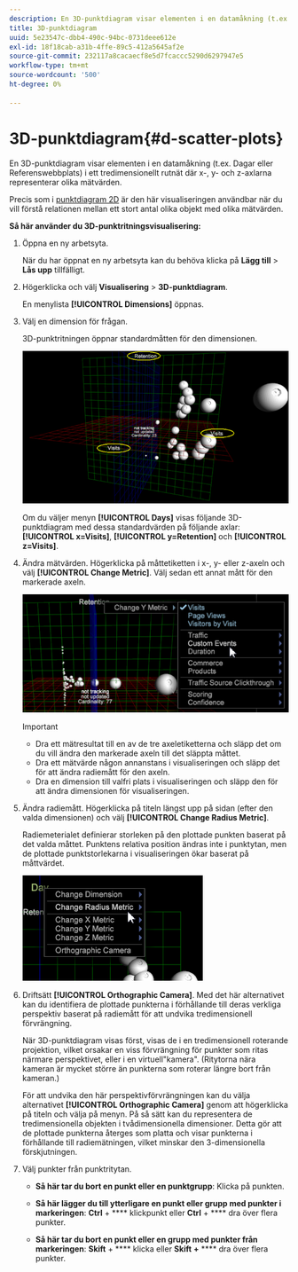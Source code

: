 ```yaml
---
description: En 3D-punktdiagram visar elementen i en datamåkning (t.ex. Dagar eller Referenswebbplats) i ett tredimensionellt rutnät där x-, y- och z-axlarna representerar olika mätvärden.
title: 3D-punktdiagram
uuid: 5e23547c-dbb4-490c-94bc-0731deee612e
exl-id: 18f18cab-a31b-4ffe-89c5-412a5645af2e
source-git-commit: 232117a8cacaecf8e5d7fcaccc5290d6297947e5
workflow-type: tm+mt
source-wordcount: '500'
ht-degree: 0%

---
```


# 3D-punktdiagram{#d-scatter-plots}

En 3D-punktdiagram visar elementen i en datamåkning (t.ex. Dagar eller Referenswebbplats) i ett tredimensionellt rutnät där x-, y- och z-axlarna representerar olika mätvärden.

Precis som i [punktdiagram 2D](https://experienceleague.adobe.com/docs/data-workbench/using/client/t-open-ins.html#Scatter_Plots) är den här visualiseringen användbar när du vill förstå relationen mellan ett stort antal olika objekt med olika mätvärden.

**Så här använder du 3D-punktritningsvisualisering:**

1. Öppna en ny arbetsyta.

   När du har öppnat en ny arbetsyta kan du behöva klicka på **Lägg till** > **Lås upp** tillfälligt.
1. Högerklicka och välj **Visualisering** > **3D-punktdiagram**.

   En menylista **[!UICONTROL Dimensions]** öppnas.

1. Välj en dimension för frågan.

   3D-punktritningen öppnar standardmåtten för den dimensionen.

   ![](assets/3D_main.png)

   Om du väljer menyn **[!UICONTROL Days]** visas följande 3D-punktdiagram med dessa standardvärden på följande axlar: **[!UICONTROL x=Visits]**, **[!UICONTROL y=Retention]** och **[!UICONTROL z=Visits]**.

1. Ändra mätvärden. Högerklicka på måttetiketten i x-, y- eller z-axeln och välj **[!UICONTROL Change Metric]**. Välj sedan ett annat mått för den markerade axeln.

   ![](assets/3D_change.png)

   >[!IMPORTANT]
   >
   >
   >    
   >    
   >    * Dra ett mätresultat till en av de tre axeletiketterna och släpp det om du vill ändra den markerade axeln till det släppta måttet.
   >    * Dra ett mätvärde någon annanstans i visualiseringen och släpp det för att ändra radiemått för den axeln.
   >    * Dra en dimension till valfri plats i visualiseringen och släpp den för att ändra dimensionen för visualiseringen.


1. Ändra radiemått. Högerklicka på titeln längst upp på sidan (efter den valda dimensionen) och välj **[!UICONTROL Change Radius Metric]**.

   Radiemeterialet definierar storleken på den plottade punkten baserat på det valda måttet. Punktens relativa position ändras inte i punktytan, men de plottade punktstorlekarna i visualiseringen ökar baserat på måttvärdet.

   ![](assets/3D_change_radius.png)

1. Driftsätt **[!UICONTROL Orthographic Camera]**. Med det här alternativet kan du identifiera de plottade punkterna i förhållande till deras verkliga perspektiv baserat på radiemått för att undvika tredimensionell förvrängning.

   När 3D-punktdiagram visas först, visas de i en tredimensionell roterande projektion, vilket orsakar en viss förvrängning för punkter som ritas närmare perspektivet, eller i en virtuell&quot;kamera&quot;. (Ritytorna nära kameran är mycket större än punkterna som roterar längre bort från kameran.)

   För att undvika den här perspektivförvrängningen kan du välja alternativet **[!UICONTROL Orthographic Camera]** genom att högerklicka på titeln och välja på menyn. På så sätt kan du representera de tredimensionella objekten i tvådimensionella dimensioner. Detta gör att de plottade punkterna återges som platta och visar punkterna i förhållande till radiemätningen, vilket minskar den 3-dimensionella förskjutningen.

1. Välj punkter från punktritytan.

   * **Så här tar du bort en punkt eller en punktgrupp**: Klicka på punkten.
   * **Så här lägger du till ytterligare en punkt eller grupp med punkter i markeringen**:  **Ctrl** +  **** klickpunkt eller  **Ctrl** +  **** dra över flera punkter.

   * **Så här tar du bort en punkt eller en grupp med punkter från markeringen**:  **Skift** +  **** klicka eller  **Skift** **+** **** dra över flera punkter.

<!-- <a id="section_9C30F9799F1440F09278327002E6B47A"></a> -->
